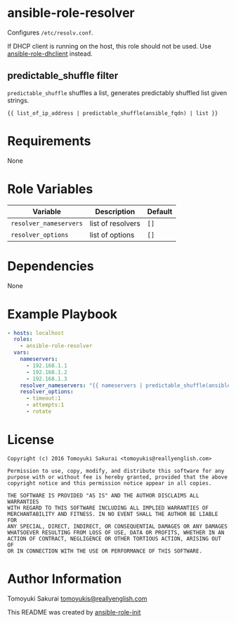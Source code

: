 # ansible-role-resolver

Configures `/etc/resolv.conf`.

If DHCP client is running on the host, this role should not be used. Use
[ansible-role-dhclient](https://github.com/reallyenglish/ansible-role-dhclient)
instead.

## predictable_shuffle filter

`predictable_shuffle` shuffles a list, generates predictably shuffled list
given strings.

```
{{ list_of_ip_address | predictable_shuffle(ansible_fqdn) | list }}
```

# Requirements

None

# Role Variables

| Variable | Description | Default |
|----------|-------------|---------|
| `resolver_nameservers` | list of resolvers | `[]` |
| `resolver_options`     | list of options   | `[]` |

# Dependencies

None

# Example Playbook

```yaml
- hosts: localhost
  roles:
    - ansible-role-resolver
  vars:
    nameservers:
      - 192.168.1.1
      - 192.168.1.2
      - 192.168.1.3
    resolver_nameservers: "{{ nameservers | predictable_shuffle(ansible_fqdn) | list }}"
    resolver_options:
      - timeout:1
      - attempts:1
      - rotate
```

# License

```
Copyright (c) 2016 Tomoyuki Sakurai <tomoyukis@reallyenglish.com>

Permission to use, copy, modify, and distribute this software for any
purpose with or without fee is hereby granted, provided that the above
copyright notice and this permission notice appear in all copies.

THE SOFTWARE IS PROVIDED "AS IS" AND THE AUTHOR DISCLAIMS ALL WARRANTIES
WITH REGARD TO THIS SOFTWARE INCLUDING ALL IMPLIED WARRANTIES OF
MERCHANTABILITY AND FITNESS. IN NO EVENT SHALL THE AUTHOR BE LIABLE FOR
ANY SPECIAL, DIRECT, INDIRECT, OR CONSEQUENTIAL DAMAGES OR ANY DAMAGES
WHATSOEVER RESULTING FROM LOSS OF USE, DATA OR PROFITS, WHETHER IN AN
ACTION OF CONTRACT, NEGLIGENCE OR OTHER TORTIOUS ACTION, ARISING OUT OF
OR IN CONNECTION WITH THE USE OR PERFORMANCE OF THIS SOFTWARE.
```

# Author Information

Tomoyuki Sakurai <tomoyukis@reallyenglish.com>

This README was created by [ansible-role-init](https://gist.github.com/trombik/d01e280f02c78618429e334d8e4995c0)
